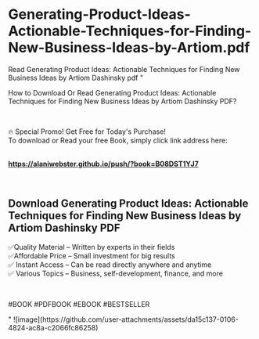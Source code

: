 # Generating-Product-Ideas-Actionable-Techniques-for-Finding-New-Business-Ideas-by-Artiom.pdf
Read Generating Product Ideas: Actionable Techniques for Finding New Business Ideas by Artiom Dashinsky pdf
"<p>How to Download Or Read Generating Product Ideas: Actionable Techniques for Finding New Business Ideas by Artiom Dashinsky PDF?</p>
<p>&nbsp;</p>
<p>&#128293;  Special Promo! Get Free for Today's Purchase!<br />To download or Read your free Book, simply click link address here:&nbsp;<br />&nbsp;</p>
<p><a href=""https://alaniwebster.github.io/push/?book=B08DST1YJ7""><strong>https://alaniwebster.github.io/push/?book=B08DST1YJ7</strong></a></p>
<p>&nbsp;</p>
<h2>Download Generating Product Ideas: Actionable Techniques for Finding New Business Ideas by Artiom Dashinsky PDF</h2>
<p>&#x2705;Quality Material &ndash; Written by experts in their fields<br />&#x2705;Affordable Price &ndash; Small investment for big results<br />&#x2705; Instant Access &ndash; Can be read directly anywhere and anytime<br />&#x2705; Various Topics &ndash; Business, self-development, finance, and more</p>
<p>&nbsp;</p>
<p>#BOOK #PDFBOOK #EBOOK #BESTSELLER</p>
"
![image](https://github.com/user-attachments/assets/da15c137-0106-4824-ac8a-c2066fc86258)
